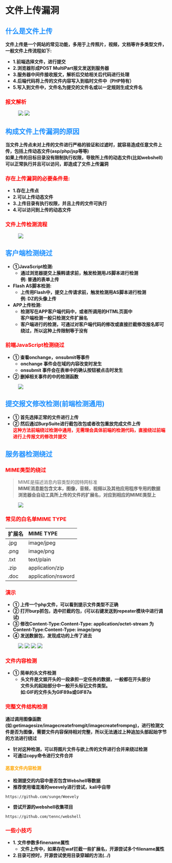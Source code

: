 # 文件上传漏洞
## <font color = #1E90FF>什么是文件上传</font>
**文件上传是一个网站的常见功能，多用于上传照片，视频，文档等许多类型文件，<br>一般文件上传流程如下:**
- **1.前端选择文件，进行提交**
- **2.浏览器形成POST MultiPart报文发送到服务器**
- **3.服务器中间件接收报文，解析后交给相关后代码进行处理**
- **4.后端代码将上传的文件内容写入到临时文件中（PHP特有）**
- **5.写入到文件中，文件名为提交的文件名或以一定规则生成文件名**

### <font color = #FF0000>报文解析</font><BR>
</figure>
     <figure class="thumbnails">
        <img src="picture/wjsc/wjsc1.png">
        <img src="picture/wjsc/wjsc2.png">
</figure>

## <font color = #1E90FF>构成文件上传漏洞的原因</font>
**当文件上传点未对上传的文件进行严格的验证和过滤时，就容易造成任意文件上传，包括上传动态文件(asp/php/jsp等等)<BR>如果上传的目标目录没有限制执行权限，导致所上传的动态文件(比如webshell)可以正常执行并且可以访问，即造成了文件上传漏洞**

### <font color = #FF0000>存在上传漏洞的必要条件是:</font><BR>
- **1.存在上传点**
- **2.可以上传动态文件**
- **3.上传目录有执行权限，并且上传的文件可执行**
- **4.可以访问到上传的动态文件**

### <font color = #FF0000>文件上传检测流程</font>

</figure>
     <figure class="thumbnails">
        <img src="picture/wjsc/wjsc3.png">
</figure>


## <font color = #1E90FF>客户端检测绕过</font>
- **①JavaScript检测:**
    - **通过浏览器提交上蔟韩请求前，触发检测用JS脚本进行检测<BR>例: 普通的表单上传**
- **Flash AS脚本检测:**
    - **上传用Flash中，提交上传请求前，触发检测用AS脚本进行检测<BR>例: DZ的头像上传**
- **APP上传检测:**
    - **检测写在APP客户端代码中，或者所调用的HTML页面中<BR>客户端检测一般只检测文件扩展名**
    - **客户端进行的检测，可通过对客户端代码的修改或直接拦截修改报名即可绕过，所以这种上传限制等于没有**

### <font color = #FF0000>前端JavaScript检测绕过</font>
- **① 查看onchange，onsubmit等事件**
    - **onchange 事件会在域的内容改变时发生**
    - **onsubmit 事件会在表单中的确认按钮被点击时发生**
- **② 删掉相关事件的中的检测函数**
</figure>
     <figure class="thumbnails">
        <img src="picture/wjsc/wjsc4.png">
</figure>

## <font color = #1E90FF>提交报文修改检测(前端检测通用)</font>
- **① 首先选择正常的文件进行上传**
- **② 然后通过BurpSuite进行截包改包或者改包重放完成文件上传<BR>**
__<font color = #FF0000>这种方法前端绕过检测中通用，无需理会具体前端的检测代码，直接绕过前端进行上传报文的修改并提交</font>__

## <font color = #1E90FF>服务器检测绕过</font>

### <font color = #FF0000>MIME类型的绕过</font>
>MIME是描述消息内容类型的因特网标准<Br>
**MIME消息能包含文本，图像，音频，视频以及其他应用程序专用的数据<BR>浏览器会自动工具所上传的文件的扩展名，对应到相应的MIME类型上**
</figure>
     <figure class="thumbnails">
        <img src="picture/wjsc/wjsc5.png">
</figure>

### <font color = #FF0000>常见的白名单MIME TYPE</font>
| 扩展名 | MIME TYPE |
| :------ | :------ |
| .jpg |  image/jpeg |
| .png |  image/png |
| .txt |  text/plain |
| .zip |  application/zip |
| .doc |  application/nsword |

### <font color = #FF0000>演示</font>
- **① 上传一个php文件，可以看到提示文件类型不正确**
- **② 打开burp抓包，选中拦截的包，(可以右键发送到repeater模块中进行调试)**
- **③ 修改Content-Type:Content-Type: application/octet-stream 为Content-Type:Content-Type: image/png**
- **④ 发送数据包，发现成功的上传了进去**

</figure>
     <figure class="thumbnails">
        <img src="picture/wjsc/wjsc6.png">
        <img src="picture/wjsc/wjsc7.png">
        <img src="picture/wjsc/wjsc8.png">
        <img src="picture/wjsc/wjsc9.png">
</figure>

### <font color = #FF0000>文件内容检测</font>
- **① 简单的头文件检测**
    - **头文件是文娱开头的一段承担一定任务的数据，一般都在开头部分<BR>文件头的起始部分中一般开头标记文件类型。<BR>如:GIF的文件头为GIF89a或GIF87a**

### <font color = #FF0000>完整文件结构检测</font>
**通过调用图像函数(如:getimagesize/imagecreatefromgit/imagecreatefrompng)，进行检测文件是否为图像，需要文件内容保持相对完整，所以无法通过上种追加头部起始字节的方法进行绕过<BR>**
- **针对这种检测，可以将图片文件与欲上传的文件进行合并来绕过检测<BR>**
- **可通过copy命令进行文件合并**

#### <font color = #FFA500>恶意文件内容检测</font>
- **检测提交的内容中是否包含Webshell等数据**
- **推荐使用墙混淆的weevely进行尝试，kali中自带**
```
https://github.com/sunge/Weevely
```
- **尝试开源的webshell收集项目**
```
https://github.com/tennc/webshell
```

### <font color = #FF0000>一些小技巧</font>
- **1. 文件参数多finename属性**
    - **文件上传中，如果存在waf拦截一些扩展名，开源尝试多个filename属性**
- **2.目录可控时，开源尝试使用目录穿越的方法(../)**